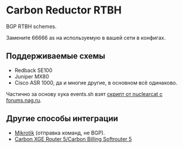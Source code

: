 # Carbon Reductor RTBH

BGP RTBH schemes.

Замените 66666 as на используемую в вашей сети в конфигах.

## Поддерживаемые схемы

- Redback SE100
- Juniper MX80
- Cisco ASR 1000, да и многие другие, в основном всё одинаково.

Частично за основу хука events.sh взят [скрипт от nuclearcat с forums.nag.ru]( http://forum.nag.ru/forum/index.php?s=35a6922ec0c360008db4ceff8155bd3e&showtopic=71422&st=0&p=662483&#entry662483).

## Другие способы интеграции

- [Mikrotik](http://docs.carbonsoft.ru/pages/viewpage.action?pageId=67108904) (отправка команд, не BGP).
- [Carbon XGE Router 5/Carbon Billing Softrouter 5](http://docs.carbonsoft.ru/pages/viewpage.action?pageId=67108889)
